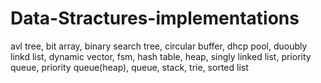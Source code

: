 # Data-Stractures-implementations
avl tree, bit array, binary search tree, circular buffer, dhcp pool, duoubly linkd list, dynamic vector, fsm, hash table, heap, singly linked list, priority queue, priority queue(heap), queue, stack, trie, sorted list
